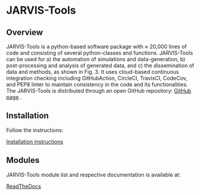 # JARVIS-Tools

## Overview

JARVIS-Tools is a python-based software package with ≈ 20,000 lines of code and consisting of several 
python-classes and functions. JARVIS-Tools can be used for a) the automation of simulations and 
data-generation, b) post-processing and analysis of generated data, and c) the dissemination of 
data and methods, as shown in Fig. 3. It uses cloud-based continuous integration checking including 
GitHubAction, CircleCI, TravisCI, CodeCov, and PEP8 linter to maintain consistency in the code and 
its functionalities. The JARVIS-Tools is distributed through an open GitHub repository: [GitHub page](https://github.com/usnistgov/jarvis) .

## Installation

Follow the instructions:

[Installation instructions](https://github.com/usnistgov/jarvis/blob/master/Installation.rst)

## Modules
JARVIS-Tools module list and respective documentation is available at:

[ReadTheDocs](https://jarvis-tools.readthedocs.io/en/latest/py-modindex.html)